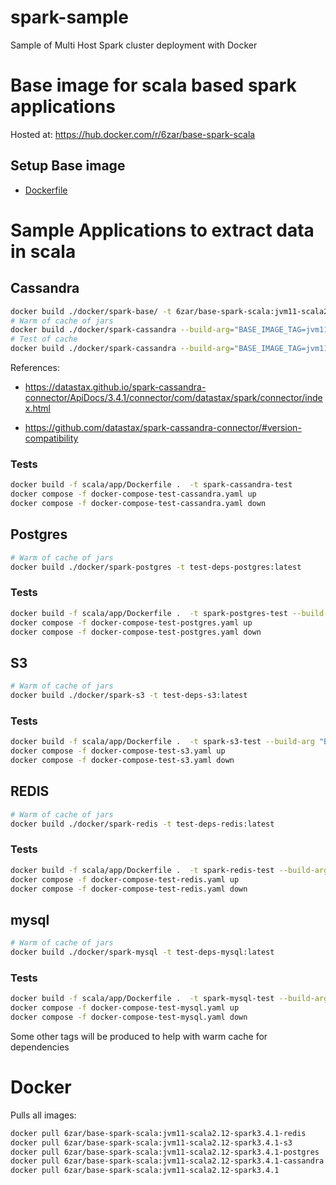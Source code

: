 # spark-sample

Sample of Multi Host Spark cluster deployment with Docker

# Base image for scala based spark applications

Hosted at: https://hub.docker.com/r/6zar/base-spark-scala


## Setup Base image

- [Dockerfile](./docker/spark-base/Dockerfile)

# Sample Applications to extract data in scala

## Cassandra

```bash 
docker build ./docker/spark-base/ -t 6zar/base-spark-scala:jvm11-scala2.12-spark3.4.1-temp
# Warm of cache of jars
docker build ./docker/spark-cassandra --build-arg="BASE_IMAGE_TAG=jvm11-scala2.12-spark3.4.1-temp" -t test-deps:latest
# Test of cache
docker build ./docker/spark-cassandra --build-arg="BASE_IMAGE_TAG=jvm11-scala2.12-spark3.4.1-cassandra" 
```

References: 
- https://datastax.github.io/spark-cassandra-connector/ApiDocs/3.4.1/connector/com/datastax/spark/connector/index.html

- https://github.com/datastax/spark-cassandra-connector/#version-compatibility

### Tests

```bash 
docker build -f scala/app/Dockerfile .  -t spark-cassandra-test
docker compose -f docker-compose-test-cassandra.yaml up 
docker compose -f docker-compose-test-cassandra.yaml down
```

## Postgres

```bash 
# Warm of cache of jars
docker build ./docker/spark-postgres -t test-deps-postgres:latest
```

### Tests

```bash 
docker build -f scala/app/Dockerfile .  -t spark-postgres-test --build-arg "BASE_IMAGE_TAG=jvm11-scala2.12-spark3.4.1-postgres" --build-arg "PROJECTFOLDER=postgres-app"
docker compose -f docker-compose-test-postgres.yaml up 
docker compose -f docker-compose-test-postgres.yaml down
```

## S3

```bash 
# Warm of cache of jars
docker build ./docker/spark-s3 -t test-deps-s3:latest
```

### Tests

```bash 
docker build -f scala/app/Dockerfile .  -t spark-s3-test --build-arg "BASE_IMAGE_TAG=jvm11-scala2.12-spark3.4.1-s3" --build-arg "PROJECTFOLDER=s3-app"
docker compose -f docker-compose-test-s3.yaml up 
docker compose -f docker-compose-test-s3.yaml down
```


## REDIS

```bash 
# Warm of cache of jars
docker build ./docker/spark-redis -t test-deps-redis:latest
```

### Tests

```bash 
docker build -f scala/app/Dockerfile .  -t spark-redis-test --build-arg "BASE_IMAGE_TAG=jvm11-scala2.12-spark3.4.1-redis" --build-arg "PROJECTFOLDER=redis-app"
docker compose -f docker-compose-test-redis.yaml up 
docker compose -f docker-compose-test-redis.yaml down
```


## mysql

```bash 
# Warm of cache of jars
docker build ./docker/spark-mysql -t test-deps-mysql:latest
```

### Tests

```bash 
docker build -f scala/app/Dockerfile .  -t spark-mysql-test --build-arg "BASE_IMAGE_TAG=jvm11-scala2.12-spark3.4.1-mysql" --build-arg "PROJECTFOLDER=mysql-app"
docker compose -f docker-compose-test-mysql.yaml up 
docker compose -f docker-compose-test-mysql.yaml down
```

Some other tags will be produced to help with warm cache for dependencies


# Docker 

Pulls all images:

```bash 
docker pull 6zar/base-spark-scala:jvm11-scala2.12-spark3.4.1-redis
docker pull 6zar/base-spark-scala:jvm11-scala2.12-spark3.4.1-s3
docker pull 6zar/base-spark-scala:jvm11-scala2.12-spark3.4.1-postgres
docker pull 6zar/base-spark-scala:jvm11-scala2.12-spark3.4.1-cassandra
docker pull 6zar/base-spark-scala:jvm11-scala2.12-spark3.4.1
```

